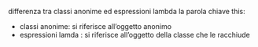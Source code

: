differenza tra classi anonime ed espressioni lambda
la parola chiave this:
- classi anonime: si riferisce all’oggetto anonimo
- espressioni lamda : si riferisce all’oggetto della classe che le racchiude

